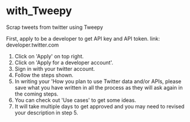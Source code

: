 # with_Tweepy
 Scrap tweets from twitter using Tweepy

First, apply to be a developer to get API key and API token.
link: developer.twitter.com

1. Click on 'Apply' on top right.
2. Click on 'Apply for a developer account'.
3. Sign in with your twitter account.
4. Follow the steps shown.
5. In writing your 'How you plan to use Twitter data and/or APIs, please save what you have written in all the process as they will ask again in the coming steps. 
6. You can check out 'Use cases' to get some ideas. 
7. It will take multiple days to get approved and you may need to revised your description in step 5. 
